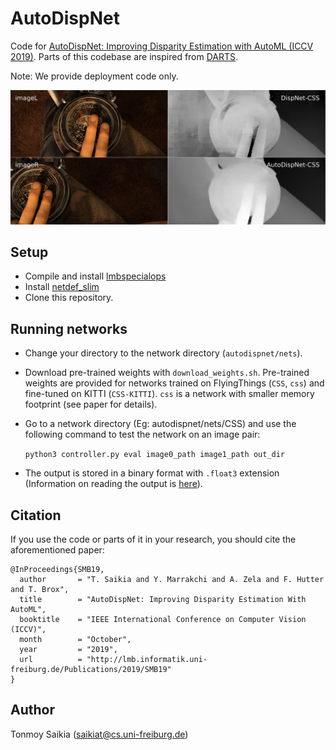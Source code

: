 # AutoDispNet
Code for [AutoDispNet: Improving Disparity Estimation with AutoML (ICCV 2019)](https://lmb.informatik.uni-freiburg.de/Publications/2019/SMB19/). Parts of this codebase are inspired from [DARTS](https://github.com/quark0/darts).

Note: We provide deployment code only.

![](teaser-1.png)


## Setup
* Compile and install [lmbspecialops](https://github.com/lmb-freiburg/lmbspecialops/tree/eccv18)
* Install [netdef_slim](https://github.com/lmb-freiburg/netdef_slim)
* Clone this repository.

## Running networks
* Change your directory to the network directory (`autodispnet/nets`).
* Download pre-trained weights with `download_weights.sh`.
  Pre-trained weights are provided for networks trained on FlyingThings (`CSS`, `css`) and  fine-tuned on KITTI (`CSS-KITTI`).
  `css` is a network with smaller memory footprint (see paper for details).
* Go to a network directory (Eg: autodispnet/nets/CSS) and use the following command to test the network on an image pair:

  `python3 controller.py eval image0_path image1_path out_dir`
* The output is stored in a binary format with `.float3` extension (Information on reading the output is [here](https://github.com/lmb-freiburg/netdef_models/blob/master/README.md)).

## Citation
If you use the code or parts of it in your research, you should cite the aforementioned paper:
```
@InProceedings{SMB19,
  author       = "T. Saikia and Y. Marrakchi and A. Zela and F. Hutter and T. Brox",
  title        = "AutoDispNet: Improving Disparity Estimation With AutoML",
  booktitle    = "IEEE International Conference on Computer Vision (ICCV)",
  month        = "October",
  year         = "2019",
  url          = "http://lmb.informatik.uni-freiburg.de/Publications/2019/SMB19"
}
```

## Author
Tonmoy Saikia (saikiat@cs.uni-freiburg.de)
